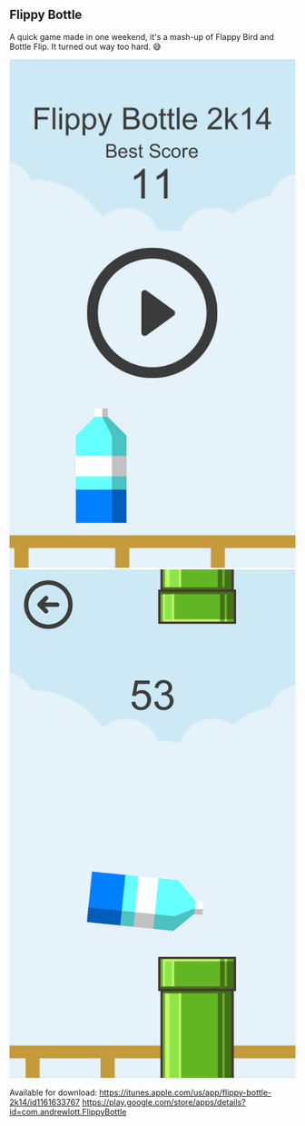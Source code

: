 ## Flippy Bottle

A quick game made in one weekend, it's a mash-up of Flappy Bird and Bottle Flip. It turned out way too hard. 😅

![Screenshot 1](https://github.com/andrewlott/flippy-bottle/blob/master/ScreenShots/Screen%20Shot%202016-10-04%20at%2010.36.45%20PM.png?raw=true)
![Screenshot 2](https://github.com/andrewlott/flippy-bottle/blob/master/ScreenShots/Screen%20Shot%202016-10-03%20at%2010.15.08%20PM.png?raw=true)

Available for download:
https://itunes.apple.com/us/app/flippy-bottle-2k14/id1161633767
https://play.google.com/store/apps/details?id=com.andrewlott.FlippyBottle
